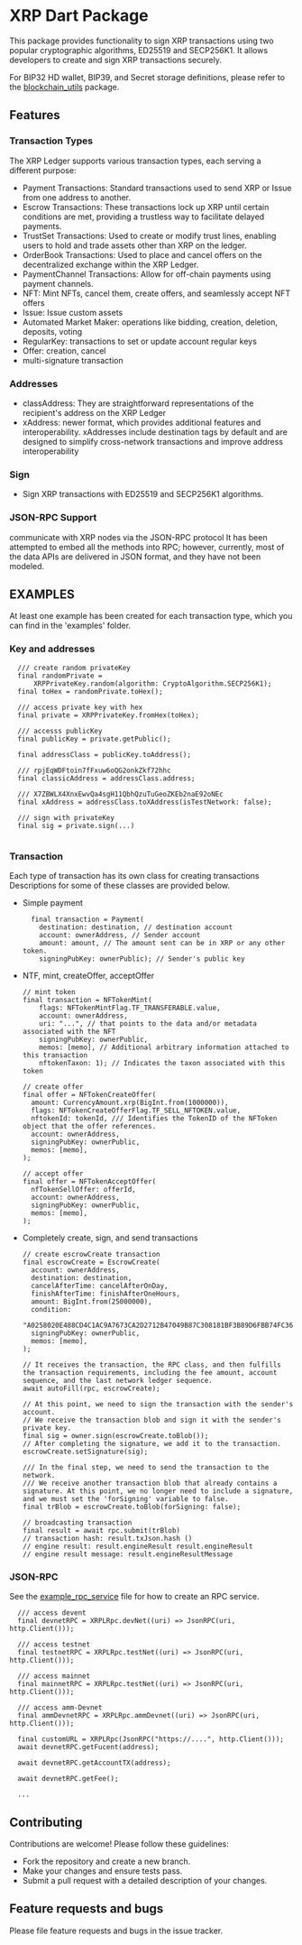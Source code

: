# XRP Dart Package

This package provides functionality to sign XRP transactions using two popular cryptographic algorithms, 
ED25519 and SECP256K1. It allows developers to create and sign XRP transactions securely.

For BIP32 HD wallet, BIP39, and Secret storage definitions, please refer to the [blockchain_utils](https://github.com/mrtnetwork/blockchain_utils) package.

## Features

### Transaction Types
The XRP Ledger supports various transaction types, each serving a different purpose:

- Payment Transactions: Standard transactions used to send XRP or Issue from one address to another.
- Escrow Transactions: These transactions lock up XRP until certain conditions are met, providing a trustless way to facilitate delayed payments.
- TrustSet Transactions: Used to create or modify trust lines, enabling users to hold and trade assets other than XRP on the ledger.
- OrderBook Transactions: Used to place and cancel offers on the decentralized exchange within the XRP Ledger.
- PaymentChannel Transactions: Allow for off-chain payments using payment channels.
- NFT: Mint NFTs, cancel them, create offers, and seamlessly accept NFT offers
- Issue: Issue custom assets
- Automated Market Maker: operations like bidding, creation, deletion, deposits, voting
- RegularKey: transactions to set or update account regular keys
- Offer: creation, cancel
- multi-signature transaction

### Addresses
- classAddress: They are straightforward representations of the recipient's address on the XRP Ledger
- xAddress: newer format, which provides additional features and interoperability. xAddresses include destination tags by default and are designed to simplify cross-network transactions and improve address interoperability

### Sign
- Sign XRP transactions with ED25519 and SECP256K1 algorithms.

### JSON-RPC Support
communicate with XRP nodes via the JSON-RPC protocol
It has been attempted to embed all the methods into RPC; however, currently, most of the data APIs are delivered in JSON format, and they have not been modeled.

## EXAMPLES
At least one example has been created for each transaction type, which you can find in the 'examples' folder.

### Key and addresses
```
  /// create random privateKey
  final randomPrivate =
      XRPPrivateKey.random(algorithm: CryptoAlgorithm.SECP256K1);
  final toHex = randomPrivate.toHex();
  
  /// access private key with hex
  final private = XRPPrivateKey.fromHex(toHex);

  /// accesss publicKey
  final publicKey = private.getPublic();

  final addressClass = publicKey.toAddress();

  /// rpjEqWDFtoin7fFxuw6oQG2onkZkf72hhc
  final classicAddress = addressClass.address;

  /// X7ZBWLX4XnxEwvQa4sgH11QbhQzuTuGeoZKEb2naE92oNEc
  final xAddress = addressClass.toXAddress(isTestNetwork: false);

  /// sign with privateKey
  final sig = private.sign(...)
  
```
### Transaction
Each type of transaction has its own class for creating transactions
Descriptions for some of these classes are provided below.

- Simple payment
  
  ```
    final transaction = Payment(
      destination: destination, // destination account
      account: ownerAddress, // Sender account
      amount: amount, // The amount sent can be in XRP or any other token.
      signingPubKey: ownerPublic); // Sender's public key

  ```
- NTF, mint, createOffer, acceptOffer
   
  ```
  // mint token
  final transaction = NFTokenMint(
      flags: NFTokenMintFlag.TF_TRANSFERABLE.value,
      account: ownerAddress,
      uri: "...", // that points to the data and/or metadata associated with the NFT
      signingPubKey: ownerPublic,
      memos: [memo], // Additional arbitrary information attached to this transaction
      nftokenTaxon: 1); // Indicates the taxon associated with this token

  // create offer
  final offer = NFTokenCreateOffer(
    amount: CurrencyAmount.xrp(BigInt.from(1000000)),
    flags: NFTokenCreateOfferFlag.TF_SELL_NFTOKEN.value,
    nftokenId: tokenId, /// Identifies the TokenID of the NFToken object that the offer references. 
    account: ownerAddress,
    signingPubKey: ownerPublic,
    memos: [memo],
  );
  
  // accept offer
  final offer = NFTokenAcceptOffer(
    nfTokenSellOffer: offerId,
    account: ownerAddress,
    signingPubKey: ownerPublic,
    memos: [memo],
  );

  ```
- Completely create, sign, and send transactions
  ```
  // create escrowCreate transaction
  final escrowCreate = EscrowCreate(
    account: ownerAddress,
    destination: destination,
    cancelAfterTime: cancelAfterOnDay,
    finishAfterTime: finishAfterOneHours,
    amount: BigInt.from(25000000),
    condition:
        "A0258020E488CD4C1AC9A7673CA2D2712B47049B87C308181BF3B89D6FBB74FC36836BB5810120",
    signingPubKey: ownerPublic,
    memos: [memo],
  );

  // It receives the transaction, the RPC class, and then fulfills the transaction requirements, including the fee amount, account sequence, and the last network ledger sequence.
  await autoFill(rpc, escrowCreate);
  
  // At this point, we need to sign the transaction with the sender's account.
  // We receive the transaction blob and sign it with the sender's private key.
  final sig = owner.sign(escrowCreate.toBlob());
  // After completing the signature, we add it to the transaction.
  escrowCreate.setSignature(sig);

  /// In the final step, we need to send the transaction to the network.
  /// We receive another transaction blob that already contains a signature. At this point, we no longer need to include a signature, and we must set the 'forSigning' variable to false.
  final trBlob = escrowCreate.toBlob(forSigning: false);

  // broadcasting transaction
  final result = await rpc.submit(trBlob)
  // transaction hash: result.txJson.hash ()
  // engine result: result.engineResult result.engineResult
  // engine result message: result.engineResultMessage
  
  ```

### JSON-RPC

See the [example_rpc_service]() file for how to create an RPC service.

```
  /// access devent
  final devnetRPC = XRPLRpc.devNet((uri) => JsonRPC(uri, http.Client()));

  /// access testnet
  final testnetRPC = XRPLRpc.testNet((uri) => JsonRPC(uri, http.Client()));

  /// access mainnet
  final mainnetRPC = XRPLRpc.testNet((uri) => JsonRPC(uri, http.Client()));

  /// access amm-Devnet
  final ammDevnetRPC = XRPLRpc.ammDevnet((uri) => JsonRPC(uri, http.Client()));
  
  final customURL = XRPLRpc(JsonRPC("https://....", http.Client()));
  await devnetRPC.getFucent(address);

  await devnetRPC.getAccountTX(address);

  await devnetRPC.getFee();

  ...
```

## Contributing

Contributions are welcome! Please follow these guidelines:
 - Fork the repository and create a new branch.
 - Make your changes and ensure tests pass.
 - Submit a pull request with a detailed description of your changes.

## Feature requests and bugs #

Please file feature requests and bugs in the issue tracker.


